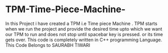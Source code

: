 # TPM-Time-Piece-Machine-
In this Project i have created a TPM i.e Time piece Machine . TPM starts when we run the project and provide the desired time upto which we want our TPM to run and does not stop until spacebar key is pressed. or its time gets over.  This code is completely written in C++ programming Language.  This Code Belongs to SAURABH TIWARI
